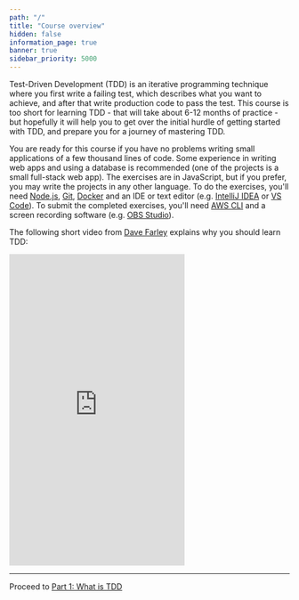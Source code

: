 ```yaml
---
path: "/"
title: "Course overview"
hidden: false
information_page: true
banner: true
sidebar_priority: 5000
---
```


Test-Driven Development (TDD) is an iterative programming technique where you first write a failing test, which describes what you want to achieve, and after that write production code to pass the test. This course is too short for learning TDD - that will take about 6-12 months of practice - but hopefully it will help you to get over the initial hurdle of getting started with TDD, and prepare you for a journey of mastering TDD.

You are ready for this course if you have no problems writing small applications of a few thousand lines of code. Some experience in writing web apps and using a database is recommended (one of the projects is a small full-stack web app). The exercises are in JavaScript, but if you prefer, you may write the projects in any other language. To do the exercises, you'll need [Node.js](https://nodejs.org/), [Git](https://git-scm.com/), [Docker](https://www.docker.com/) and an IDE or text editor (e.g. [IntelliJ IDEA](https://www.jetbrains.com/idea/) or [VS Code](https://code.visualstudio.com/)). To submit the completed exercises, you'll need [AWS CLI](https://aws.amazon.com/cli/) and a screen recording software (e.g. [OBS Studio](https://obsproject.com/)).

The following short video from [Dave Farley](https://twitter.com/davefarley77) explains why you should learn TDD:

<iframe width="315" height="560" src="https://www.youtube.com/embed/NhMGeHkzg0A" title="What Is TDD? by Dave Farley" frameborder="0" allow="accelerometer; autoplay; clipboard-write; encrypted-media; gyroscope; picture-in-picture" allowfullscreen></iframe>

---

Proceed to [Part 1: What is TDD](/1-tdd)
